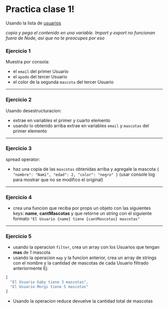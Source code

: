 # Practica clase 1!

Usando la lista de [usuarios](https://github.com/gabymorgi/F3-classes-vite/blob/main/src/fakeApi/users.json)

*copia y pega el contenido en una variable. Import y export no funcionan fuera de Node, asi que no te preocupes por eso*

### Ejercicio 1

Muestra por consola:
- el `email` del primer Usuario
- el `apodo` del tercer Usuario
- el color de la segunda `mascota` del tercer Usuario

---

### Ejercicio 2

Usando desestructuracion:
- extrae en variables el primer y cuarto elemento
- usando lo obtenido arriba extrae en variables `email` y `mascotas` del primer elemento

---

### Ejercicio 3

spread operator:
- haz una copia de las `mascotas` obtenidas arriba y agregale la mascota `{ "nombre": "Nami", "edad": 2, "color": "negro" }`
(usar console log para mostrar que no se modifico el original)

---

### Ejercicio 4

- crea una funcion que reciba por props un objeto con las siguientes keys: **name**, **cantMascotas** y que retorne un string con el siguiente formato
`"El Usuario {name} tiene {cantMascotas} mascotas"`

---

### Ejercicio 5

- usando la operacion `filter`, crea un array con los Usuarios que tengan **mas** de 1 mascota
- usando la operacion `map` y la funcion anterior, crea un array de strings con el nombre y la cantidad de mascotas de cada Usuario filtrado anteriormente
Ej:
```js
[
  "El Usuario Gaby tiene 3 mascotas",
  "El Usuario Morgi tiene 5 mascotas"
]
```
- Usando la operacion reduce devuelve la cantidad total de mascotas

